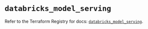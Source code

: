 # `databricks_model_serving`

Refer to the Terraform Registry for docs: [`databricks_model_serving`](https://registry.terraform.io/providers/databricks/databricks/1.94.0/docs/resources/model_serving).
